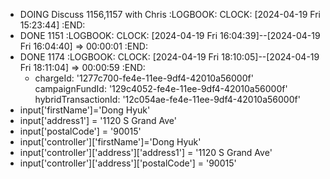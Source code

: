 - DOING Discuss 1156,1157  with Chris
  :LOGBOOK:
  CLOCK: [2024-04-19 Fri 15:23:44]
  :END:
- DONE 1151
  :LOGBOOK:
  CLOCK: [2024-04-19 Fri 16:04:39]--[2024-04-19 Fri 16:04:40] =>  00:00:01
  :END:
- DONE 1174
  :LOGBOOK:
  CLOCK: [2024-04-19 Fri 18:10:05]--[2024-04-19 Fri 18:11:04] =>  00:00:59
  :END:
	- chargeId: '1277c700-fe4e-11ee-9df4-42010a56000f' 
	  campaignFundId: '129c4052-fe4e-11ee-9df4-42010a56000f'
	  hybridTransactionId: '12c054ae-fe4e-11ee-9df4-42010a56000f'
- input['firstName']='Dong Hyuk'
- input['address1'] = '1120 S Grand Ave'
- input['postalCode'] = '90015'
- input['controller']['firstName']='Dong Hyuk'
- input['controller']['address']['address1'] = '1120 S Grand Ave'
- input['controller']['address']['postalCode'] = '90015'